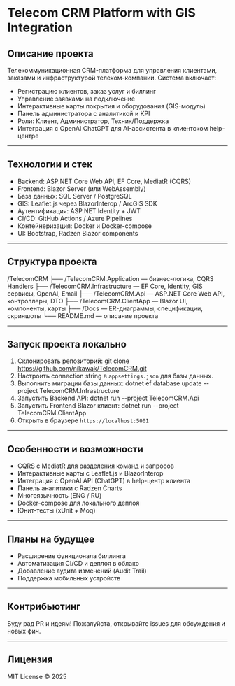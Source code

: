 # Telecom CRM Platform with GIS Integration

## Описание проекта

Телекоммуникационная CRM-платформа для управления клиентами, заказами и инфраструктурой телеком-компании. Система включает:

- Регистрацию клиентов, заказ услуг и биллинг
- Управление заявками на подключение
- Интерактивные карты покрытия и оборудования (GIS-модуль)
- Панель администратора с аналитикой и KPI
- Роли: Клиент, Администратор, Техник/Поддержка
- Интеграция с OpenAI ChatGPT для AI-ассистента в клиентском help-центре

---

## Технологии и стек

- Backend: ASP.NET Core Web API, EF Core, MediatR (CQRS)
- Frontend: Blazor Server (или WebAssembly)
- База данных: SQL Server / PostgreSQL
- GIS: Leaflet.js через BlazorInterop / ArcGIS SDK
- Аутентификация: ASP.NET Identity + JWT
- CI/CD: GitHub Actions / Azure Pipelines
- Контейнеризация: Docker и Docker-compose
- UI: Bootstrap, Radzen Blazor components

---

## Структура проекта

/TelecomCRM
├── /TelecomCRM.Application — бизнес-логика, CQRS Handlers
├── /TelecomCRM.Infrastructure — EF Core, Identity, GIS сервисы, OpenAI, Email
├── /TelecomCRM.Api — ASP.NET Core Web API, контроллеры, DTO
├── /TelecomCRM.ClientApp — Blazor UI, компоненты, карты
├── /Docs — ER-диаграммы, спецификации, скриншоты
└── README.md — описание проекта

---

## Запуск проекта локально

1. Склонировать репозиторий:
git clone https://github.com/nikawak/TelecomCRM.git
2. Настроить connection string в `appsettings.json` для базы данных.
3. Выполнить миграции базы данных:
dotnet ef database update --project TelecomCRM.Infrastructure
4. Запустить Backend API:
dotnet run --project TelecomCRM.Api
5. Запустить Frontend Blazor клиент:
dotnet run --project TelecomCRM.ClientApp
6. Открыть в браузере `https://localhost:5001`

---

## Особенности и возможности

- CQRS с MediatR для разделения команд и запросов
- Интерактивные карты с Leaflet.js и BlazorInterop
- Интеграция с OpenAI API (ChatGPT) в help-центр клиента
- Панель аналитики с Radzen Charts
- Многоязычность (ENG / RU)
- Docker-compose для локального деплоя
- Юнит-тесты (xUnit + Moq)

---

## Планы на будущее

- Расширение функционала биллинга
- Автоматизация CI/CD и деплоя в облако
- Добавление аудита изменений (Audit Trail)
- Поддержка мобильных устройств

---

## Контрибьютинг

Буду рад PR и идеям! Пожалуйста, открывайте issues для обсуждения и новых фич.

---

## Лицензия

MIT License © 2025
